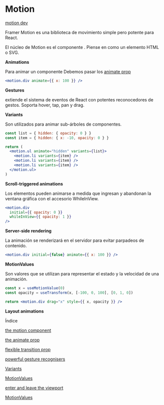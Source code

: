 # Motion

[motion dev](https://motion.dev/)

Framer Motion es una biblioteca de movimiento simple pero potente para React.

El núcleo de Motion es el componente <motion/>.  Piense en <motion/> como un elemento HTML o SVG.

**Animations**


Para animar un componente <motion/>
Debemos pasar los [animate prop](https://www.framer.com/docs/animation/)

```jsx
<motion.div animate={{ x: 100 }} />
```

**Gestures**

 extiende el sistema de eventos de React con potentes reconocedores de gestos. Soporta hover, tap, pan y drag.

**Variants**

Son utilizados para animar sub-árboles de componentes.

```jsx
const list = { hidden: { opacity: 0 } }
const item = { hidden: { x: -10, opacity: 0 } }

return (
  <motion.ul animate="hidden" variants={list}>
    <motion.li variants={item} />
    <motion.li variants={item} />
    <motion.li variants={item} />
  </motion.ul>
)
```

**Scroll-triggered animations**

Los elementos pueden animarse a medida que ingresan y abandonan la ventana gráfica con el accesorio WhileInView.

```jsx
<motion.div
  initial={{ opacity: 0 }}
  whileInView={{ opacity: 1 }}
/>
```

**Server-side rendering**

La animación se renderizará en el servidor para evitar parpadeos de contenido.

```jsx
<motion.div initial={false} animate={{ x: 100 }} />
```
**MotionValues**


Son valores que se utilizan para representar el estado y la velocidad de una animación.

```jsx
const x = useMotionValue(0)
const opacity = useTransform(x, [-100, 0, 100], [0, 1, 0])

return <motion.div drag="x" style={{ x, opacity }} />
```

**Layout animations**















Índice

[the motion component](https://www.framer.com/docs/component/)

[the animate prop](https://www.framer.com/docs/animation/)

[flexible transition prop](https://www.framer.com/docs/transition/)

[powerful gesture recognisers](https://www.framer.com/docs/gestures/)

[Variants](https://www.framer.com/docs/animation/#variants)

[MotionValues](https://www.framer.com/docs/motionvalue/)

[enter and leave the viewport](https://www.framer.com/docs/scroll-animations/#scroll-triggered-animations)

[MotionValues](https://www.framer.com/docs/motionvalue/)













